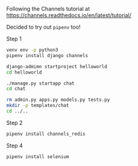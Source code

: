 Following the Channels tutorial at https://channels.readthedocs.io/en/latest/tutorial/

Decided to try out `pipenv` too!

Step 1
```bash
venv env -p python3
pipenv install django channels

django-admimn startproject helloworld
cd helloworld

./manage.py startapp chat
cd chat

rm admin.py apps.py models.py tests.py
mkdir -p templates/chat
cd ../..
```

Step 2
```bash
pipenv install channels_redis
```

Step 4
```bash
pipenv install selenium
```
